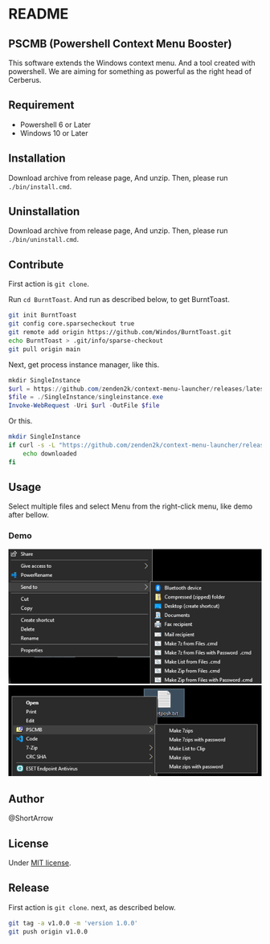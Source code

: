 # README

## PSCMB (Powershell Context Menu Booster)

This software extends the Windows context menu. And a tool created with powershell. We are aiming for something as powerful as the right head of Cerberus.

## Requirement

* Powershell 6 or Later
* Windows 10 or Later

## Installation

Download archive from release page, And unzip.
Then, please run `./bin/install.cmd`.

## Uninstallation

Download archive from release page, And unzip.
Then, please run `./bin/uninstall.cmd`.

## Contribute

First action is `git clone`.

Run `cd BurntToast`.
And run as described below, to get BurntToast.

```bash
git init BurntToast
git config core.sparsecheckout true
git remote add origin https://github.com/Windos/BurntToast.git
echo BurntToast > .git/info/sparse-checkout
git pull origin main 
```

Next, get process instance manager, like this.

```powershell
mkdir SingleInstance
$url = https://github.com/zenden2k/context-menu-launcher/releases/latest/download/singleinstance.exe
$file = ./SingleInstance/singleinstance.exe
Invoke-WebRequest -Uri $url -OutFile $file
```

Or this.

```bash
mkdir SingleInstance
if curl -s -L "https://github.com/zenden2k/context-menu-launcher/releases/latest/download/singleinstance.exe" -o "./SingleInstance/singleinstance.exe"; then
    echo downloaded
fi
```

## Usage

Select multiple files and select Menu from the right-click menu, like demo after bellow.

### Demo

![img](Demo.png)
![img](Demo2.png)

## Author

@ShortArrow

## License

Under [MIT license](https://en.wikipedia.org/wiki/MIT_License).

## Release

First action is `git clone`. next, as described below.

```bash
git tag -a v1.0.0 -m 'version 1.0.0'
git push origin v1.0.0
```